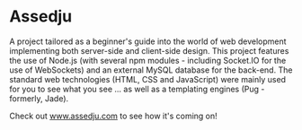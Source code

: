 # Assedju
A project tailored as a beginner's guide into the world of web development implementing both server-side and client-side design.  This project features the use of Node.js (with several npm modules - including Socket.IO for the use of WebSockets) and an external MySQL database for the back-end.  The standard web technologies (HTML, CSS and JavaScript) were mainly used for you to see what you see ... as well as a templating engines (Pug - formerly, Jade).

Check out www.assedju.com to see how it's coming on!

